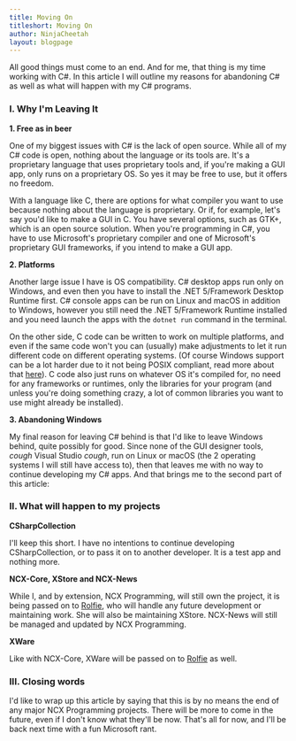 ```yaml
---
title: Moving On
titleshort: Moving On
author: NinjaCheetah
layout: blogpage
---
```


All good things must come to an end. And for me, that thing is my time working with C#. In this article I will outline my reasons for abandoning C# as well as what will happen with my C# programs.

### I. Why I'm Leaving It

**1\. Free as in beer**

One of my biggest issues with C# is the lack of open source. While all of my C# code is open, nothing about the language or its tools are. It's a proprietary language that uses proprietary tools and, if you're making a GUI app, only runs on a proprietary OS. So yes it may be free to use, but it offers no freedom.

With a language like C, there are options for what compiler you want to use because nothing about the language is proprietary. Or if, for example, let's say you'd like to make a GUI in C. You have several options, such as GTK+, which is an open source solution. When you're programming in C#, you have to use Microsoft's proprietary compiler and one of Microsoft's proprietary GUI frameworks, if you intend to make a GUI app.

**2\. Platforms**

Another large issue I have is OS compatibility. C# desktop apps run only on Windows, and even then you have to install the .NET 5/Framework Desktop Runtime first. C# console apps can be run on Linux and macOS in addition to Windows, however you still need the .NET 5/Framework Runtime installed and you need launch the apps with the `dotnet run` command in the terminal.

On the other side, C code can be written to work on multiple platforms, and even if the same code won't you can (usually) make adjustments to let it run different code on different operating systems. (Of course Windows support can be a lot harder due to it not being POSIX compliant, read more about that [here](/blog/pages/2021-08-16-c-on-windows)). C code also just runs on whatever OS it's compiled for, no need for any frameworks or runtimes, only the libraries for your program (and unless you're doing something crazy, a lot of common libraries you want to use might already be installed).

**3\. Abandoning Windows**

My final reason for leaving C# behind is that I'd like to leave Windows behind, quite possibly for good. Since none of the GUI designer tools, _cough_ Visual Studio _cough_, run on Linux or macOS (the 2 operating systems I will still have access to), then that leaves me with no way to continue developing my C# apps. And that brings me to the second part of this article:

### II. What will happen to my projects

**CSharpCollection**

I'll keep this short. I have no intentions to continue developing CSharpCollection, or to pass it on to another developer. It is a test app and nothing more.

**NCX-Core, XStore and NCX-News**

While I, and by extension, NCX Programming, will still own the project, it is being passed on to [Rolfie](https://github.com/rolfiee), who will handle any future development or maintaining work. She will also be maintaining XStore. NCX-News will still be managed and updated by NCX Programming.

**XWare**

Like with NCX-Core, XWare will be passed on to [Rolfie](https://github.com/rolfiee) as well.

### III. Closing words

I'd like to wrap up this article by saying that this is by no means the end of any major NCX Programming projects. There will be more to come in the future, even if I don't know what they'll be now. That's all for now, and I'll be back next time with a fun Microsoft rant.